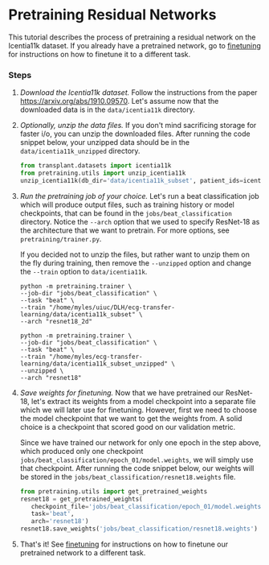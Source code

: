 # Pretraining Residual Networks

This tutorial describes the process of pretraining a residual network on the Icentia11k dataset. If you already have a pretrained network, go to [finetuning](../finetuning) for instructions on how to finetune it to a different task.

### Steps

1. *Download the Icentia11k dataset.* Follow the instructions from the paper <https://arxiv.org/abs/1910.09570>. Let's assume now that the downloaded data is in the `data/icentia11k` directory.

2. *Optionally, unzip the data files.* If you don't mind sacrificing storage for faster i/o, you can unzip the downloaded files. After running the code snippet below, your unzipped data should be in the `data/icentia11k_unzipped` directory.

    ```python
    from transplant.datasets import icentia11k
    from pretraining.utils import unzip_icentia11k
    unzip_icentia11k(db_dir='data/icentia11k_subset', patient_ids=icentia11k.ds_patient_ids, out_dir='data/icentia11k_subset_unzipped', verbose=True)
    ```

3. *Run the pretraining job of your choice.* Let's run a beat classification job which will produce output files, such as training history or model checkpoints, that can be found in the `jobs/beat_classification` directory. Notice the `--arch` option that we used to specify ResNet-18 as the architecture that we want to pretrain. For more options, see `pretraining/trainer.py`.

    If you decided not to unzip the files, but rather want to unzip them on the fly during training, then remove the `--unzipped` option and change the `--train` option to `data/icentia11k`. 

    ```shell script
    python -m pretraining.trainer \
    --job-dir "jobs/beat_classification" \
    --task "beat" \
    --train "/home/myles/uiuc/DLH/ecg-transfer-learning/data/icentia11k_subset" \
    --arch "resnet18_2d"
    ```

     ```shell script
    python -m pretraining.trainer \
    --job-dir "jobs/beat_classification" \
    --task "beat" \
    --train "/home/myles/ecg-transfer-learning/data/icentia11k_subset_unzipped" \
    --unzipped \
    --arch "resnet18"
    ```  

4. *Save weights for finetuning.* Now that we have pretrained our ResNet-18, let's extract its weights from a model checkpoint into a separate file which we will later use for finetuning. However, first we need to choose the model checkpoint that we want to get the weights from. A solid choice is a checkpoint that scored good on our validation metric. 

    Since we have trained our network for only one epoch in the step above, which produced only one checkpoint `jobs/beat_classification/epoch_01/model.weights`, we will simply use that checkpoint. After running the code snippet below, our weights will be stored in the `jobs/beat_classification/resnet18.weights` file.

    ```python
   from pretraining.utils import get_pretrained_weights
   resnet18 = get_pretrained_weights(
       checkpoint_file='jobs/beat_classification/epoch_01/model.weights',
       task='beat',
       arch='resnet18')
   resnet18.save_weights('jobs/beat_classification/resnet18.weights')
    ```

5. That's it! See [finetuning](../finetuning) for instructions on how to finetune our pretrained network to a different task.